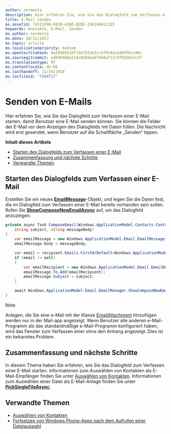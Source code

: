 ```yaml
---
author: normesta
description: Hier erfahren Sie, wie Sie das Dialogfeld zum Verfassen einer E-Mail starten, damit Benutzer eine E-Mail senden können. Sie können die Felder der E-Mail vor dem Anzeigen des Dialogfelds mit Daten füllen. Die Nachricht wird erst gesendet, wenn Benutzer auf die Schaltfläche „Senden“ tippen.
title: E-Mail senden
ms.assetid: 74511E90-9438-430E-B2DE-24E196A111E5
keywords: Kontakte, E-Mail, Senden
ms.author: normesta
ms.date: 10/11/2017
ms.topic: article
ms.localizationpriority: medium
ms.openlocfilehash: 0a28809210f71bf523e3cc5f9c8da1db9fbcc90c
ms.sourcegitcommit: ed0304b8a214c03b8aab74b8ef12c9f82b8e3c5f
ms.translationtype: MT
ms.contentlocale: de-DE
ms.lasthandoff: 11/19/2018
ms.locfileid: "7284717"
---
```

# <a name="send-email"></a>Senden von E-Mails

Hier erfahren Sie, wie Sie das Dialogfeld zum Verfassen einer E-Mail starten, damit Benutzer eine E-Mail senden können. Sie können die Felder der E-Mail vor dem Anzeigen des Dialogfelds mit Daten füllen. Die Nachricht wird erst gesendet, wenn Benutzer auf die Schaltfläche „Senden“ tippen.

**Inhalt dieses Artikels**

-   [Starten des Dialogfelds zum Verfassen einer E-Mail](#launch-the-compose-email-dialog)
-   [Zusammenfassung und nächste Schritte](#summary-and-next-steps)
-   [Verwandte Themen](#related-topics)

## <a name="launch-the-compose-email-dialog"></a>Starten des Dialogfelds zum Verfassen einer E-Mail

Erstellen Sie ein neues [**EmailMessage**](https://msdn.microsoft.com/library/windows/apps/Dn631270)-Objekt, und legen Sie die Daten fest, die im Dialogfeld zum Verfassen einer E-Mail bereits vorhanden sein sollen. Rufen Sie [**ShowComposeNewEmailAsync**](https://msdn.microsoft.com/library/windows/apps/Dn631269) auf, um das Dialogfeld anzuzeigen.

``` cs
private async Task ComposeEmail(Windows.ApplicationModel.Contacts.Contact recipient,
    string subject, string messageBody)
{
    var emailMessage = new Windows.ApplicationModel.Email.EmailMessage();
    emailMessage.Body = messageBody;

    var email = recipient.Emails.FirstOrDefault<Windows.ApplicationModel.Contacts.ContactEmail>();
    if (email != null)
    {
        var emailRecipient = new Windows.ApplicationModel.Email.EmailRecipient(email.Address);
        emailMessage.To.Add(emailRecipient);
        emailMessage.Subject = subject;
    }

    await Windows.ApplicationModel.Email.EmailManager.ShowComposeNewEmailAsync(emailMessage);
}
```

>[!NOTE]
> Anlagen, die Sie eine e-Mail mit der Klasse [EmailAttachment](https://docs.microsoft.com/uwp/api/windows.applicationmodel.email.emailattachment) hinzufügen werden nur in der Mail-app angezeigt. Wenn Benutzer alle anderen e-Mail-Programm als das standardmäßige e-Mail-Programm konfiguriert haben, wird das Fenster zum Verfassen einer ohne den Anhang angezeigt. Dies ist ein bekanntes Problem.

## <a name="summary-and-next-steps"></a>Zusammenfassung und nächste Schritte

In diesem Thema haben Sie erfahren, wie Sie das Dialogfeld zum Verfassen einer E-Mail starten. Informationen zum Auswählen von Kontakten als E-Mail-Empfänger finden Sie unter [Auswählen von Kontakten](selecting-contacts.md). Informationen zum Auswählen einer Datei als E-Mail-Anlage finden Sie unter [**PickSingleFileAsync**](https://msdn.microsoft.com/library/windows/apps/JJ635275).

## <a name="related-topics"></a>Verwandte Themen

* [Auswählen von Kontakten](selecting-contacts.md)
* [Fortsetzen von Windows Phone-Apps nach dem Aufrufen einer Dateiauswahl](https://msdn.microsoft.com/library/windows/apps/xaml/Dn614994)
 

 
